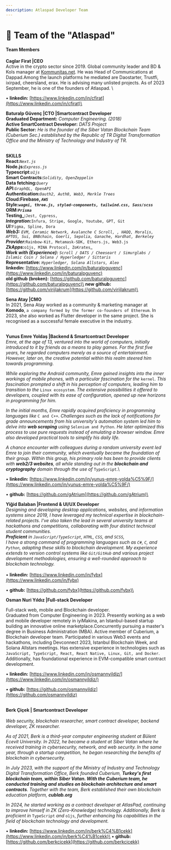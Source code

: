 ```yaml
---
description: Atlaspad Developer Team
---
```


# 👥 Team of the "Atlaspad"

#### Team Members

**Caglar Firat |CEO**\
Active in the crypto sector since 2019. Global community leader and BD & Kols manager at [Kommunitas.net](http://kommunitas.net/). He was Head of Communications at Dappad.Among the launch platforms he mediated are Daostarter, Trustfi, ixirpad, cheersland, erax. He is advising many unlisted projects. As of 2023 September, he is one of the founders of Atlaspad. \


• **linkedin:** [https://www.linkedin.com/in/cfirat](https://www.linkedin.com/in/cfirat)\
\
&#x20;

**Baturalp Güvenç |CTO |Smartcontract Developer**\
**Graduated Department:** _Computer Engineering. (2018)_\
**Active SmartContract Developer:** _DATS Project_ \
**Public Sector:** _He is the founder of the Siber Vatan Blockchain Team (Cuberium Sec.) established by the Republic of TR Digital Transformation Office and the Ministry of Technology and Industry of TR._

\
**SKILLS**\
**React:**_`Next.js`_\
**Node.js:**_`Express.js`_\
**Typescript**:_`o1js`_\
**Smart Contracts:**_`Solidity, OpenZeppelin`_\
**Data fetching:**_`Query`_\
**API**:_`GraphQL, OpenAPI`_\
**Authentication:**_`Oauth2, Auth0, Web3, Merkle Trees`_\
**Cloud:**Firebase, _`AWS`_\
**Style:**_`wagmi, three.js, styled-components, tailwind.css, Sass/scss`_\
**ORM:**_`Prisma`_\
**Testing**_**:**`Jest, Cypress,`_\
**Integration:**_`Infura, Stripe, Google, Youtube, GPT, Git`_\
**UI:**_`Figma, Spline, Dora`_\
**Web3:** _`EVM, Ceramic Network, Avalanche C Scroll, , HAQQ, Moralis, APTOS, Sui, BNBchain, Goerli, Sepolia, Ganache, Hardhat, Berkeley`_\
**Provider:**_`Rainbow-Kit, Metamask-SDK, Ethers.js, Web3.js`_\
**ZkApps:**_`o1js, MINA Protocol, ZoKrates`_\
_**Work with (Experience):** `Scroll / DATS / Cheeseart / Simurglabs / Islamic Coin / Solana / Hyperledger / Sittaris`_\
**Representative:** _`Hyperledger, Solana Allstars, Aleo`_\
**linkedin:** [https://www.linkedin.com/in/baturalpguvenc](https://www.linkedin.com/in/baturalpguvenc) \
**old github (broken):** [https://github.com/baturalpguvenc](https://github.com/baturalpguvenc)\
**new** **github:** [https://github.com/virijlakrum](https://github.com/virijlakrum)\
&#x20;

**Sena Atay |CMO** \
In 2021, Sena Atay worked as a community & marketing manager at **Komodo**, `a company formed by the former co-founders of Ethereum`. In 2023, she also worked as Flutter developer in the same project. She is recognised as a successful female executive in the industry.&#x20;

\
**Yunus Emre Yoldaş |Backend & Smartcontract Developer**\
_Emre, at the age of 13, ventured into the world of computers, initially introduced to it by friends as a means to play games. For the first five years, he regarded computers merely as a source of entertainment. However, later on, the creative potential within this realm steered him towards programming._

_While exploring the Android community, Emre gained insights into the inner workings of mobile phones, with a particular fascination for the_ `kernel`. _This fascination prompted a shift in his perception of computers, leading him to transition to the_ `Linux ecosystem`. _The extensive possibilities it offered to developers, coupled with its ease of configuration, opened up new horizons in programming for him._

_In the initial months, Emre rapidly acquired proficiency in programming languages like_ `C and C++`. _Challenges such as the lack of notifications for grade announcements from his university's automation system led him to delve into **web scraping** using_ `Selenium and Python`. _He later optimized this process to use pure requests instead of emulating a browser window. Emre also developed practical tools to simplify his daily life._

_A chance encounter with colleagues during a random university event led Emre to join their community, which eventually became the foundation of their group. Within this group, his primary role has been to provide clients with **web2/3 websites**, all while standing out in the **blockchain and cryptography** domain through the use of_ `TypeScript`.\


• **linkedin:** [https://www.linkedin.com/in/yunus-emre-yolda%C5%9F/](https://www.linkedin.com/in/yunus-emre-yolda%C5%9F/)

• **github:** [https://github.com/gAtrium](https://github.com/gAtrium)\
&#x20;

**Yiğid Balaban |Frontend & UI/UX Developer**\
_Designing and developing desktop applications, websites, and information systems since 2019, I have leveraged my technical expertise in blockchain-related projects. I've also taken the lead in several university teams at hackathons and competitions, collaborating with four distinct technical student communities._\
_**Proficient** in `JavaScript/TypeScript`, `HTML`, `CSS`, and `SCSS`,_ \
_I have a strong command of programming languages such as `C#`, `C`, and `Python`, adapting these skills to blockchain development. My experience extends to version control systems like `Git/GitHub` and various project development methodologies, ensuring a well-rounded approach to blockchain technology._\
\
• **linkedin:** [https://www.linkedin.com/in/fybx](https://www.linkedin.com/in/fybx)

• **github:** [https://github.com/fybx](https://github.com/fybx)\
&#x20;

**Osman Nuri Yıldız |Full-stack Developer**

Full-stack web, mobile and Blockchain developer.\
Graduated from Computer Engineering in 2023. Presently working as a web and mobile developer remotely in iyiMakina, an Istanbul-based startup building an innovative online marketplace.Concurrently pursuing a master's degree in Business Administration (MBA). Active member of Cuberium, a Blockchain developer team. Participated in various Web3 events and hackathons, including Devconnect 2023, Istanbul Blockchain Week, and Solana Allstars meetings. Has extensive experience in technologies such as `JavaScript, TypeScript, React, React Native, Linux, Git, and Docker`. Additionally, has foundational experience in EVM-compatible smart contract development.

• **linkedin:** [https://www.linkedin.com/in/osmannyildiz/](https://www.linkedin.com/in/osmannyildiz/)

• **github:** [https://github.com/osmannyildiz](https://github.com/osmannyildiz)

\
**Berk Çiçek | Smartcontract Developer**\
\
_Web security, blockchain researcher, smart contract developer, backend developer, ZK researcher._

_As of 2021, Berk is a third-year computer engineering student at Bülent Ecevit University. In 2022, he became a student at Siber Vatan where he received training in cybersecurity, network, and web security. In the same year, through a startup competition, he began researching the benefits of blockchain in cybersecurity._

_In July 2023, with the support of the Ministry of Industry and Technology Digital Transformation Office, Berk founded Cuberium, **Turkey's first blockchain team, within Siber Vatan. With the Cuberium team, he conducted training and studies on blockchain architecture and smart contracts**. Together with the team, Berk established their own blockchain education platform, **cublab.org**_

_In 2024, he started working as a contract developer at AtlasPad, continuing to improve himself in ZK (Zero-Knowledge) technology. Additionally, Berk is proficient in_ `TypeScript` _and_ `o1js`, _further enhancing his capabilities in the field of blockchain technology and development._

• **linkedin:** [https://www.linkedin.com/in/berk%C4%B1cekk](https://www.linkedin.com/in/berk%C4%B1cekk)\
• **github:** [https://github.com/berkcicekk](https://github.com/berkcicekk)
